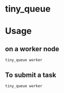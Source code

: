 # tiny_queue
# Usage
## on a worker node
```tiny_queue worker```
## To submit a task
```tiny_queue worker```
